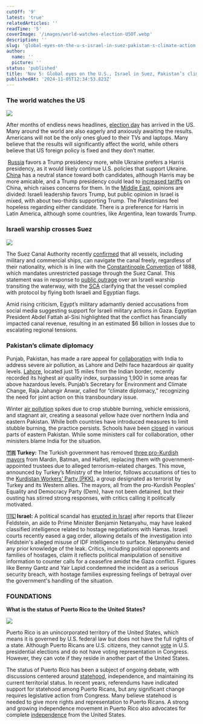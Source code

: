 ```yaml
---
cutOff: '9'
latest: 'true'
relatedArticles: ''
readTime: '5'
coverImage: '/images/world-watches-election-U5OT.webp'
description: ''
slug: 'global-eyes-on-the-u-s-israel-in-suez-pakistan-s-climate-action'
author:
  name: ''
  picture: ''
status: 'published'
title: 'Nov 5: Global eyes on the U.S., Israel in Suez, Pakistan’s climate action'
publishedAt: '2024-11-05T12:34:53.823Z'
---
```


### The world watches the US

![](/images/world-watches-election-gyMT.webp)

After months of endless news headlines, [election day](https://www.aljazeera.com/news/2024/11/1/us-election-who-do-world-leaders-prefer-for-president-harris-or-trump) has arrived in the US. Many around the world are also eagerly and anxiously awaiting the results. Americans will not be the only ones glued to their TVs and laptops. Many believe that the results will significantly affect the world, while others believe that US foreign policy is fixed and they don’t matter.

 [Russia](https://www.aljazeera.com/news/2024/7/10/russia-maintains-support-for-trump-in-2024-election-race-officials-say) favors a Trump presidency more, while Ukraine prefers a Harris presidency, as it would likely continue U.S. policies that support Ukraine. [China](https://edition.cnn.com/2024/10/31/china/china-reaction-us-election-intl-hnk/index.html) has a neutral stance toward both candidates, although Harris may be more amicable, and a Trump presidency could lead to [increased tariffs](https://www.aljazeera.com/economy/2018/11/30/trumps-trade-war-with-china-how-we-got-here-what-happens-next) on China, which raises concerns for them. In the [Middle East](https://www.bbc.com/news/articles/cx2yv9k3mpmo), opinions are divided: Israeli leadership favors Trump, but public opinion in Israel is mixed, with about two-thirds supporting Trump. The Palestinians feel hopeless regarding either candidate. There is a preference for Harris in Latin America, although some countries, like Argentina, lean towards Trump.

### Israeli warship crosses Suez

![](/images/israel-warship-travels-through-egypt-s-suez-canal-k2Nz.webp)

The Suez Canal Authority recently [confirmed](https://www.ndtv.com/world-news/israel-warship-passes-through-suez-canal-egypt-clarifies-6939399) that all vessels, including military and commercial ships, can navigate the canal freely, regardless of their nationality, which is in line with the [Constantinople Convention](https://www.britannica.com/topic/Constantinople-Convention) of 1888, which mandates unrestricted passage through the Suez Canal. This statement was in response to [public outrage](https://www.aljazeera.com/program/newsfeed/2024/11/3/outrage-over-israeli-warship-passing-through-the-suez-canal) over an Israeli warship transiting the waterway, with the [SCA](https://www.suezcanal.gov.eg/English/Pages/default.aspx) clarifying that the vessel complied with protocol by flying both Israeli and Egyptian flags. 

Amid rising criticism, Egypt’s military adamantly denied accusations from social media suggesting support for Israeli military actions in Gaza. Egyptian President Abdel Fattah al-Sisi highlighted that the conflict has financially impacted canal revenue, resulting in an estimated $6 billion in losses due to escalating regional tensions.

### Pakistan’s climate diplomacy

Punjab, Pakistan, has made a rare appeal for [collaboration](https://edition.cnn.com/2024/11/04/asia/pakistan-punjab-climate-diplomacy-india-smog-intl-hnk/index.html) with India to address severe air pollution, as Lahore and Delhi face hazardous air quality levels. [Lahore](https://www.google.com/maps/place/Lahore,+Punjab,+Pakistan/@31.4831276,74.1695796,11z/data=!3m1!4b1!4m6!3m5!1s0x39190483e58107d9:0xc23abe6ccc7e2462!8m2!3d31.5203696!4d74.3587473!16zL20vMHhudDU?entry=ttu&g_ep=EgoyMDI0MTAyOS4wIKXMDSoASAFQAw%3D%3D), located just 15 miles from the Indian border, recently recorded its highest air quality index, surpassing 1,900 in some areas far above hazardous levels. Punjab’s Secretary for Environment and Climate Change, Raja Jahangir Anwar, called for “climate diplomacy,” recognizing the need for joint action on this transboundary issue.

Winter [air pollution](https://www.iqair.com/pakistan/punjab/lahore) spikes due to crop stubble burning, vehicle emissions, and stagnant air, creating a seasonal yellow haze over northern India and eastern Pakistan. While both countries have introduced measures to limit stubble burning, the practice persists. Schools have been [closed](https://www.aljazeera.com/news/2024/11/3/schools-to-close-as-air-pollution-hits-record-high-in-pakistans-lahore) in various parts of eastern Pakistan. While some ministers call for collaboration, other ministers blame India for the situation.

**🇹🇷 Turkey:** The Turkish government has removed [three pro-Kurdish mayors](https://www.middleeasteye.net/news/turkey-unseats-three-pro-kurdish-mayors) from Mardin, Batman, and Halfeti, replacing them with government-appointed trustees due to alleged terrorism-related charges. This move, announced by Turkey’s Ministry of the Interior, follows accusations of ties to the [Kurdistan Workers’ Party (PKK)](https://www.britannica.com/topic/Kurdistan-Workers-Party), a group designated as terrorist by Turkey and its Western allies. The mayors, all from the pro-Kurdish Peoples’ Equality and Democracy Party (Dem), have not been detained, but their ousting has stirred strong responses, with critics calling it politically motivated.

**🇮🇱 Israel:** A political scandal has [erupted in Israel](https://www.nbcnews.com/news/world/israel-leak-scandal-netanyahu-aide-arrested-gaza-hostage-talks-rcna178617) after reports that Eliezer Feldstein, an aide to Prime Minister Benjamin Netanyahu, may have leaked classified intelligence related to hostage negotiations with Hamas. Israeli courts recently eased a gag order, allowing details of the investigation into Feldstein's alleged misuse of IDF intelligence to surface. Netanyahu denied any prior knowledge of the leak. Critics, including political opponents and families of hostages, claim it reflects political manipulation of sensitive information to counter calls for a ceasefire amidst the Gaza conflict. Figures like Benny Gantz and Yair Lapid condemned the incident as a serious security breach, with hostage families expressing feelings of betrayal over the government's handling of the situation.

### FOUNDATIONS

**What is the status of Puerto Rico to the United States?**

![](/images/puerto-rico-ExND.webp)

Puerto Rico is an unincorporated territory of the United States, which means it is governed by U.S. federal law but does not have the full rights of a state. Although Puerto Ricans are U.S. citizens, they cannot [vote](https://thehill.com/homenews/4960708-heres-why-millions-of-americans-in-puerto-rico-other-territories-cant-vote-for-president/) in U.S. presidential elections and do not have voting representation in Congress. However, they can vote if they reside in another part of the United States. 

The status of Puerto Rico has been a subject of ongoing debate, with discussions centered around [statehood](https://www.pr51st.com/), independence, and maintaining its current territorial status. In recent years, referendums have indicated support for statehood among Puerto Ricans, but any significant change requires legislative action from Congress. Many believe statehood is needed to give more rights and representation to Puerto Ricans. A strong and growing independence movement in Puerto Rico also advocates for complete [independence](https://abcnews.go.com/International/wireStory/puerto-rico-prepares-election-day-party-candidate-makes-115435157) from the United States.